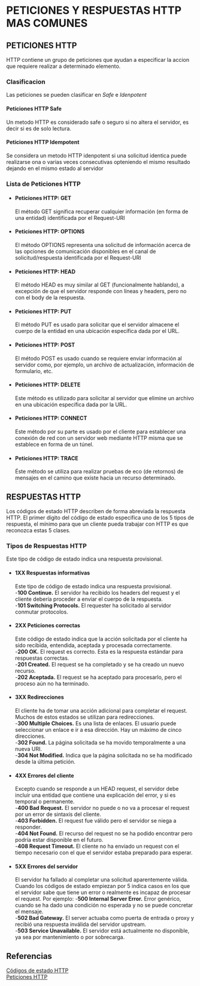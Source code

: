 # PETICIONES Y RESPUESTAS HTTP MAS COMUNES

## PETICIONES HTTP
HTTP contiene un grupo de peticiones que ayudan a especificar la accion que requiere realizar a determinado elemento.

### Clasificacion
Las peticiones se pueden clasificar en *Safe* e *Idenpotent*

#### Peticiones HTTP Safe
Un metodo HTTP es considerado safe o seguro si no altera el servidor, es decir si es de solo lectura.

#### Peticiones HTTP Idempotent
Se considera un metodo HTTP idenpotent si una solicitud identica puede realizarse ona o varias veces consecutivas opteniendo el mismo resultado dejando en el mismo estado al servidor

### Lista de Peticiones HTTP

* #### Peticiones HTTP: **GET**
  El método GET significa recuperar cualquier información (en forma de una entidad) identificada por el Request-URI

* #### Peticiones HTTP: **OPTIONS**
  El método OPTIONS representa una solicitud de información acerca de las opciones de comunicación disponibles en el canal de solicitud/respuesta identificada por el Request-URI

* #### Peticiones HTTP: **HEAD**
  El método HEAD es muy similar al GET (funcionalmente hablando), a excepción de que el servidor responde con líneas y headers, pero no con el body de la respuesta.

* #### Peticiones HTTP: **PUT**
  El método PUT es usado para solicitar que el servidor almacene el cuerpo de la entidad en una ubicación específica dada por el URL.

* #### Peticiones HTTP: **POST**
  El método POST es usado cuando se requiere enviar información al servidor como, por ejemplo, un archivo de actualización, información de formulario, etc.

* #### Peticiones HTTP: **DELETE**
  Este método es utilizado para solicitar al servidor que elimine un archivo en una ubicación específica dada por la URL. 

* #### Peticiones HTTP: **CONNECT**
  Este método por su parte es usado por el cliente para establecer una conexión de red con un servidor web mediante HTTP misma que se establece en forma de un túnel.

* #### Peticiones HTTP: **TRACE**
  Éste método se utiliza para realizar pruebas de eco (de retornos) de mensajes en el camino que existe hacia un recurso determinado.

## RESPUESTAS HTTP
Los códigos de estado HTTP describen de forma abreviada la respuesta HTTP. El primer dígito del código de estado especifica uno de los 5 tipos de respuesta, el mínimo para que un cliente pueda trabajar con HTTP es que reconozca estas 5 clases.

### Tipos de Respuestas HTTP
Este tipo de código de estado indica una respuesta provisional.

* #### 1XX Respuestas informativas
  Este tipo de código de estado indica una respuesta provisional.  
  -**100 Continue.** El servidor ha recibido los headers del request y el cliente debería proceder a enviar el cuerpo de la respuesta.  
  -**101 Switching Protocols.** El requester ha solicitado al servidor conmutar protocolos.
  
* #### 2XX Peticiones correctas
  Este código de estado indica que la acción solicitada por el cliente ha sido recibida, entendida, aceptada y procesada correctamente.  
  -**200 OK.** El request es correcto. Esta es la respuesta estándar para respuestas correctas.  
  -**201 Created.** El request se ha completado y se ha creado un nuevo recurso.  
  -**202 Aceptada.** El request se ha aceptado para procesarlo, pero el proceso aún no ha terminado.  

* #### 3XX Redirecciones
  El cliente ha de tomar una acción adicional para completar el request. Muchos de estos estados se utilizan para redirecciones.  
  -**300 Multiple Choices.** Es una lista de enlaces. El usuario puede seleccionar un enlace e ir a esa dirección. Hay un máximo de cinco direcciones.  
  -**302 Found.** La página solicitada se ha movido temporalmente a una nueva URI.  
  -**304 Not Modified.** Indica que la página solicitada no se ha modificado desde la última petición.  
  
* #### 4XX Errores del cliente
  Excepto cuando se responde a un HEAD request, el servidor debe incluir una entidad que contiene una explicación del error, y si es temporal o permanente.  
  -**400 Bad Request.** El servidor no puede o no va a procesar el request por un error de sintaxis del cliente.  
  -**403 Forbidden.** El request fue válido pero el servidor se niega a responder.  
  -**404 Not Found.** El recurso del request no se ha podido encontrar pero podría estar disponible en el futuro.  
  -**408 Request Timeout.** El cliente no ha enviado un request con el tiempo necesario con el que el servidor estaba preparado para esperar.  

* #### 5XX Errores del servidor
  El servidor ha fallado al completar una solicitud aparentemente válida. Cuando los códigos de estado empiezan por 5 indica casos en los que el servidor sabe que tiene un error o realmente es incapaz de procesar el request. Por ejemplo:
  -**500 Internal Server Error.** Error genérico, cuando se ha dado una condición no esperada y no se puede concretar el mensaje.  
  -**502 Bad Gateway.** El server actuaba como puerta de entrada o proxy y recibió una respuesta inválida del servidor upstream.  
  -**503 Service Unavailable.** El servidor está actualmente no disponible, ya sea por mantenimiento o por sobrecarga.  
  
## Referencias
[Códigos de estado HTTP](https://diego.com.es/codigos-de-estado-http)  
[Peticiones HTTP](https://yosoy.dev/peticiones-http-get-post-put-delete-etc/)
